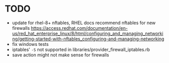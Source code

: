 # TODO

- update for rhel-8+ nftables, RHEL docs recommend nftables for new firewalls <https://access.redhat.com/documentation/en-us/red_hat_enterprise_linux/8/html/configuring_and_managing_networking/getting-started-with-nftables_configuring-and-managing-networking>
- fix windows tests
- iptables' `-S` not supported in libraries/provider_firewall_iptables.rb
- save action might not make sense for firewalls
